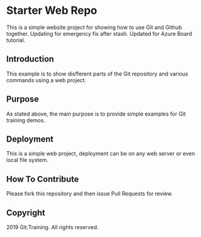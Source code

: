 # Starter Web Repo

This is a simple website project for showing how to use Git and Github together.
Updating for emergency fix after stash.
Updated for Azure Board tutorial.

## Introduction

This example is to show disfferent parts of the Git repository and various commands using a web project.

## Purpose

As stated above, the main purpose is to provide simple examples for Git training demos.

## Deployment

This is a simple web project, deployment can be on any web server or even local file system.

## How To Contribute

Please fork this repository and then issue Pull Requests for review.

## Copyright

2019 Git.Training. All rights reserved.

